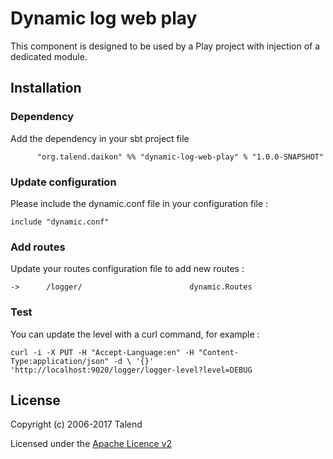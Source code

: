 # Dynamic log web play

This component is designed to be used by a Play project with injection of a dedicated module.

## Installation

### Dependency

Add the dependency in your sbt project file

`      "org.talend.daikon" %% "dynamic-log-web-play" % "1.0.0-SNAPSHOT"`

### Update configuration

Please include the dynamic.conf file in your configuration file :

`include "dynamic.conf"`

### Add routes

Update your routes configuration file to add new routes :

`->      /logger/                        dynamic.Routes`

### Test

You can update the level with a curl command, for example :

`curl -i -X PUT -H "Accept-Language:en" -H "Content-Type:application/json" -d \ '{}'  'http://localhost:9020/logger/logger-level?level=DEBUG`

## License

Copyright (c) 2006-2017 Talend

Licensed under the [Apache Licence v2](https://www.apache.org/licenses/LICENSE-2.0.txt)
